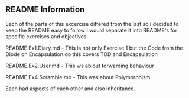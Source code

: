 ## README Information

Each of the parts of this excercise differed from the last so I decided to 
keep the README easy to follow I would separate it into README's for 
specific exercises and objectives.

README.Ex1.Diary.md - 
  This is not only Exercise 1 but the Code from the Diode on 
  Encapsulation do this covers TDD and Encapsulation

README.Ex2.User.md - 
  This ws ablout forwarding behaviour

README.Ex4.Scramble.mb - 
  This was about Polymorphism

Each had aspects of each other and also inheritance.
